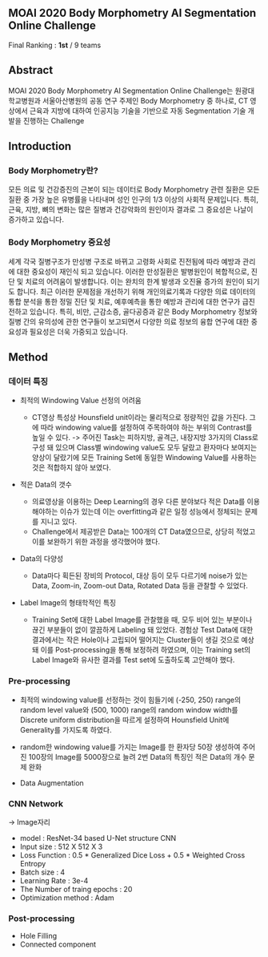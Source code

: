 ## MOAI 2020 Body Morphometry AI Segmentation Online Challenge

Final Ranking : **1st** / 9 teams



## Abstract

MOAI 2020 Body Morphometry AI Segmentation Online Challenge는 원광대학교병원과 서울아산병원의 공동 연구 주제인 Body Morphometry 중 하나로, CT 영상에서 근육과 지방에 대하여 인공지능 기술을 기반으로 자동 Segmentation 기술 개발을 진행하는 Challenge



## Introduction

### Body Morphometry란?

 모든 의료 및 건강증진의 근본이 되는 데이터로 Body Morphometry 관련 질환은 모든 질환 중 가장 높은 유병률을 나타내며 성인 인구의 1/3 이상의 사회적 문제입니다. 특히, 근육, 지방, 뼈의 변화는 많은 질병과 건강악화의 원인이자 결과로 그 중요성은 나날이 증가하고 있습니다.



### Body Morphometry 중요성

세계 각국 질병구조가 만성병 구조로 바뀌고 고령화 사회로 진전됨에 따라 예방과 관리에 대한 중요성이 재인식 되고 있습니다. 이러한 만성질환은 발병원인이 복합적으로, 진단 및 치료의 어려움이 발생합니다. 이는 완치의 한계 발생과 오진율 증가의 원인이 되기도 합니다. 최근 이러한 문제점을 개선하기 위해 개인의료기록과 다양한 의료 데이터의 통합 분석을 통한 정밀 진단 및 치료, 예후예측을 통한 예방과 관리에 대한 연구가 급진전하고 있습니다. 특히, 비만, 근감소증, 골다공증과 같은 Body Morphometry 정보와 질병 간의 유의성에 관한 연구들이 보고되면서 다양한 의료 정보의 융합 연구에 대한 중요성과 필요성은 더욱 가중되고 있습니다.



## Method

### 데이터 특징

- 최적의 Windowing Value 선정의 어려움 
  - CT영상 특성상 Hounsfield unit이라는 물리적으로 정량적인 값을 가진다. 그에 따라 windowing value를 설정하여 주목하여야 하는 부위의 Contrast를 높일 수 있다. -> 주어진 Task는 피하지방, 골격근, 내장지방 3가지의 Class로 구성 돼 있으며 Class별 windowing value도 모두 달랐고 환자마다 보여지는 양상이 달랐기에 모든 Training Set에 동일한 Windowing Value를 사용하는 것은 적합하지 않아 보였다.



- 적은 Data의 갯수
  - 의료영상을 이용하는 Deep Learning의 경우 다른 분야보다 적은 Data를 이용해야하는 이슈가 있는데 이는 overfitting과 같은 일정 성능에서 정체되는 문제를 지니고 있다.
  - Challenge에서 제공받은 Data는 100개의 CT Data였으므로, 상당히 적었고 이를 보완하기 위한 과정을 생각했어야 했다.



- Data의 다양성
  - Data마다 획든된 장비의 Protocol, 대상 등이 모두 다르기에 noise가 있는 Data, Zoom-in, Zoom-out Data, Rotated Data 등을 관찰할 수 있었다.



- Label Image의 형태학적인 특징
  - Training Set에 대한 Label Image를 관찰했을 때, 모두 비어 있는 부분이나 끊긴 부분들이 없이 깔끔하게 Labeling 돼 있었다. 경험상 Test Data에 대한 결과에서는 작은 Hole이나 고립되어 떨어지는 Cluster들이 생길 것으로 예상돼 이를 Post-processing을 통해 보정하려 하였으며, 이는 Training set의 Label Image와 유사한 결과를 Test set에 도출하도록 고안해야 했다.



### Pre-processing

- 최적의 windowing value를 선정하는 것이 힘들기에 (-250, 250) range의 random level value와 (500, 1000) range의 random window width를 Discrete uniform distribution을 따르게 설정하여 Hounsfield Unit에 Generality를 가지도록 하였다.
- random한 windowing value를 가지는 Image를 한 환자당 50장 생성하여 주어진 100장의 Image를 5000장으로 늘려 2번 Data의 특징인 적은 Data의 개수 문제 완화

- Data Augmentation



### CNN Network

-> Image자리

- model : ResNet-34 based U-Net structure CNN
- Input size : 512 X 512 X 3
- Loss Function : 0.5 * Generalized Dice Loss + 0.5 * Weighted Cross Entropy
- Batch size : 4
- Learning Rate : 3e-4
- The Number of traing epochs : 20
- Optimization method : Adam 



### Post-processing

- Hole Filling
- Connected component



